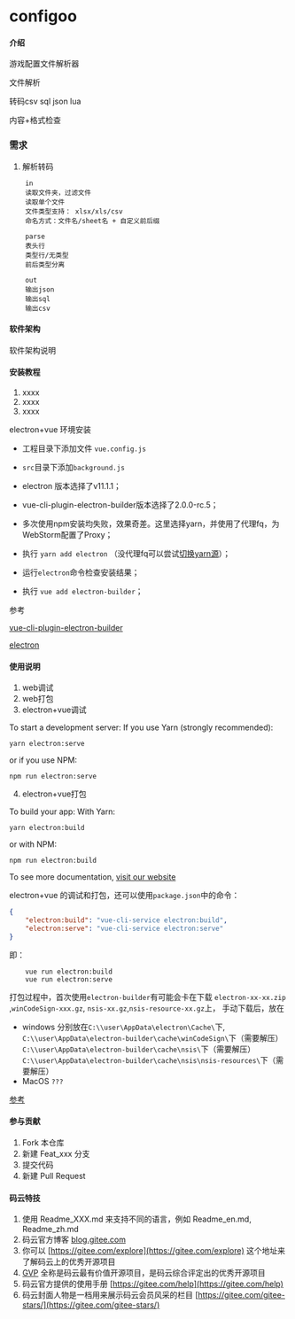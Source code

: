 # configoo

#### 介绍

游戏配置文件解析器

文件解析

转码csv sql json lua

内容+格式检查

### 需求

1. 解析转码 
    
```
    in
    读取文件夹，过滤文件
    读取单个文件
    文件类型支持： xlsx/xls/csv
    命名方式：文件名/sheet名 + 自定义前后缀
    
    parse
    表头行
    类型行/无类型
    前后类型分离

    out
    输出json
    输出sql
    输出csv

```


#### 软件架构
软件架构说明


#### 安装教程

1.  xxxx
2.  xxxx
3.  xxxx

electron+vue 环境安装

* 工程目录下添加文件 `vue.config.js`
* `src`目录下添加`background.js`

* electron 版本选择了v11.1.1；
* vue-cli-plugin-electron-builder版本选择了2.0.0-rc.5；
* 多次使用npm安装均失败，效果奇差。这里选择yarn，并使用了代理fq，为WebStorm配置了Proxy；
* 执行 `yarn add electron` （没代理fq可以尝试[切换yarn源](https://zhuanlan.zhihu.com/p/108370177)）；
* 运行`electron`命令检查安装结果；
* 执行 `vue add electron-builder`；

参考

 [vue-cli-plugin-electron-builder](https://github.com/nklayman/vue-cli-plugin-electron-builder/tree/v2.0.0-rc.4)
 
 [electron](https://github.com/electron/electron)

#### 使用说明

1.  web调试
2.  web打包
3.  electron+vue调试

To start a development server:
If you use Yarn (strongly recommended):

```shell script
yarn electron:serve
```

or if you use NPM:

```shell script
npm run electron:serve
```

4.  electron+vue打包

To build your app:
With Yarn:

```shell script
yarn electron:build
```

or with NPM:

```shell script
npm run electron:build
```
To see more documentation, [visit our website](https://nklayman.github.io/vue-cli-plugin-electron-builder/guide/guide.html)

electron+vue 的调试和打包，还可以使用`package.json`中的命令：

```json
{
    "electron:build": "vue-cli-service electron:build",
    "electron:serve": "vue-cli-service electron:serve"
}
```

即：

```shell script 
    vue run electron:build
    vue run electron:serve
```

打包过程中，首次使用`electron-builder`有可能会卡在下载
`electron-xx-xx.zip` ,`winCodeSign-xxx.gz`, `nsis-xx.gz`,`nsis-resource-xx.gz`上，
手动下载后，放在

* windows 分别放在`C:\\user\AppData\electron\Cache\`下,
 `C:\\user\AppData\electron-builder\cache\winCodeSign\`下（需要解压）
 `C:\\user\AppData\electron-builder\cache\nsis\`下（需要解压）
 `C:\\user\AppData\electron-builder\cache\nsis\nsis-resources\`下（需要解压）
* MacOS `???`

[参考](https://blog.csdn.net/cctvcqupt/article/details/87904368)

#### 参与贡献

1.  Fork 本仓库
2.  新建 Feat_xxx 分支
3.  提交代码
4.  新建 Pull Request


#### 码云特技

1.  使用 Readme\_XXX.md 来支持不同的语言，例如 Readme\_en.md, Readme\_zh.md
2.  码云官方博客 [blog.gitee.com](https://blog.gitee.com)
3.  你可以 [https://gitee.com/explore](https://gitee.com/explore) 这个地址来了解码云上的优秀开源项目
4.  [GVP](https://gitee.com/gvp) 全称是码云最有价值开源项目，是码云综合评定出的优秀开源项目
5.  码云官方提供的使用手册 [https://gitee.com/help](https://gitee.com/help)
6.  码云封面人物是一档用来展示码云会员风采的栏目 [https://gitee.com/gitee-stars/](https://gitee.com/gitee-stars/)
